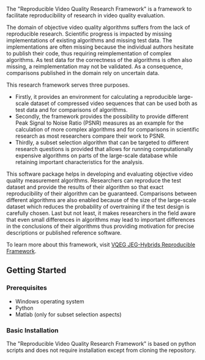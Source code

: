 
The "Reproducible Video Quality Research Framework" is a framework to facilitate reproducibility of research in video quality evaluation.

The domain of objective video quality algorithms suffers from the lack of reproducible research.
Scientific progress is impacted by missing implementations of existing algorithms and missing test data.
The implementations are often missing because the individual authors hesitate to publish their code, thus requiring reimplementation of complex algorithms.
As test data for the correctness of the algorithms is often also missing, a reimplementation may not be validated.
As a consequence, comparisons published in the domain rely on uncertain data.

This research framework serves three purposes. 
* Firstly, it provides an environment for calculating a reproducible large-scale dataset of compressed video sequences that can be used both as test data and for comparisons of algorithms.
* Secondly, the framework provides the possibility to provide different Peak Signal to Noise Ratio (PSNR) measures as an example for the calculation of more complex algorithms and for comparisons in scientific research as most researchers compare their work to PSNR.
* Thirdly, a subset selection algorithm that can be targeted to different research questions is provided that allows for running computationally expensive algorithms on parts of the large-scale database while retaining important characteristics for the analysis.

This software package helps in developing and evaluating objective video quality measurement algorithms.
Researchers can reproduce the test dataset and provide the results of their algorithm so that exact reproducibility of their algorithm can be guaranteed.
Comparisons between different algorithms are also enabled because of the size of the large-scale dataset which reduces the probability of overtraining if the test design is carefully chosen.
Last but not least, it makes researchers in the field aware that even small differences in algorithms may lead to important differences in the conclusions of their algorithms thus providing motivation for precise descriptions or published reference software.


To learn more about this framework, visit [VQEG JEG-Hybrids Reproducible Framework](http://vqegjeg.intec.ugent.be/wiki/index.php/JEG_Reproducible_Video_Quality_Analysis_Framework).

## Getting Started

### Prerequisites

* Windows operating system
* Python
* Matlab (only for subset selection aspects)

### Basic Installation

The "Reproducible Video Quality Research Framework" is based on python scripts and does not require installation except from cloning the repository.

